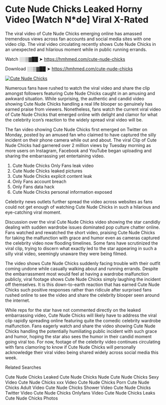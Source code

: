 ﻿# Cute Nude Chicks Leaked Horny Video [Watch N*de] Viral X-Rated

The viral video of ﻿Cute Nude Chicks emerging online has amassed tremendous views across fan accounts and social media sites with one video clip. The viral video circulating recently shows ﻿Cute Nude Chicks in an unexpected and hilarious moment while in public running errands. 

Watch ░░▒▓██ ➤ https://hmhmed.com/cute-nude-chicks

Download ░░▒▓██ ➤ https://hmhmed.com/cute-nude-chicks

[![Cute Nude Chicks](https://i.imgur.com/dJHk4Zq.gif)](https://hmhmed.com/cute-nude-chicks)

Numerous fans have rushed to watch the viral video and share the clip amongst followers featuring ﻿Cute Nude Chicks caught in an amusing and awkward situation. While surprising, the authentic and candid video showing ﻿Cute Nude Chicks handling a real life blooper so genuinely has earned praise from viewers. Nonetheless, fans watch the current viral video of ﻿Cute Nude Chicks that emerged online with delight and clamor for what the celebrity icon’s reaction to the widely spread viral video will be.

The fan video showing ﻿Cute Nude Chicks first emerged on Twitter on Monday, posted by an amused fan who claimed to have captured the silly incident on their phone camera while out and about. The viral Clip of ﻿Cute Nude Chicks had garnered over 2 million views by Tuesday morning as more users on Instagram, Facebook and YouTube began uploading and sharing the embarrassing yet entertaining video. 

1. ﻿Cute Nude Chicks Only Fans leak video
2. ﻿Cute Nude Chicks leaked pictures
3. ﻿Cute Nude Chicks explicit content leak
4. Only Fans account breach
5. Only Fans data hack
6. ﻿Cute Nude Chicks personal information exposed

Celebrity news outlets further spread the video across websites as fans could not get enough of watching ﻿Cute Nude Chicks in such a hilarious and eye-catching viral moment. 

Discussion over the viral ﻿Cute Nude Chicks video showing the star candidly dealing with sudden wardrobe issues dominated pop culture chatter online. Fans watched and rewatched the short video, praising ﻿Cute Nude Chicks for taking the malfunction with grace and humor even as cameras captured the celebrity video now flooding timelines. Some fans have scrutinized the viral clip, trying to discern what exactly led to the star appearing in such a silly viral video, seemingly unaware they were being filmed.

The video shows ﻿Cute Nude Chicks suddenly facing trouble with their outfit coming undone while casually walking about and running errands. Despite the embarrassment most would feel at having a wardrobe malfunction publicly, viral footage shows ﻿Cute Nude Chicks simply laughing the incident off themselves. It is this down-to-earth reaction that has earned ﻿Cute Nude Chicks such positive responses rather than ridicule after surprised fans rushed online to see the video and share the celebrity blooper seen around the internet.  

While reps for the star have not commented directly on the leaked embarrassing video, ﻿Cute Nude Chicks will likely have to address the viral clip rapidly spreading online featuring quite the comedic celebrity wardrobe malfunction. Fans eagerly watch and share the video showing ﻿Cute Nude Chicks handling the potentially humiliating public incident with such grace and humor, hoping the star also sees the humor in their candid moment going viral too. For now, footage of the celebrity video continues circulating with fans clamoring to know if ﻿Cute Nude Chicks will personally acknowledge their viral video being shared widely across social media this week.

Related Searches

﻿Cute Nude Chicks Leaked
﻿Cute Nude Chicks Nude
﻿Cute Nude Chicks Sexy Video
﻿Cute Nude Chicks xxx Video
﻿Cute Nude Chicks Porn
﻿Cute Nude Chicks Adult Video
﻿Cute Nude Chicks Shower Video
﻿Cute Nude Chicks Twitter Video
﻿Cute Nude Chicks Onlyfans Video
﻿Cute Nude Chicks Leaks
﻿Cute Nude Chicks Photos
